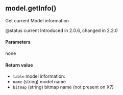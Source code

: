 <!-- This file was generated by the script. Do not edit it, any changes will be lost! -->

## model.getInfo()



Get current Model information

@status current Introduced in 2.0.6, changed in 2.2.0


#### Parameters

none

#### Return value

* `table` model information:
 * `name` (string) model name
 * `bitmap` (string) bitmap name (not present on X7)



